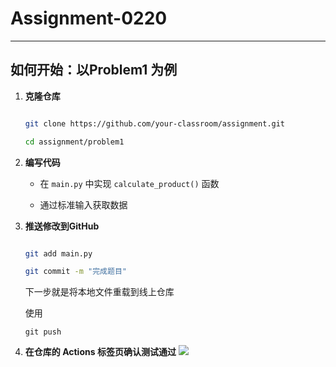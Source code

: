 # Assignment-0220
---
## 如何开始：以Problem1 为例
1. **克隆仓库**
   ```bash

   git clone https://github.com/your-classroom/assignment.git

   cd assignment/problem1

   ```

2. **编写代码**
   - 在 `main.py` 中实现 `calculate_product()` 函数

   - 通过标准输入获取数据

3. **推送修改到GitHub**

   ```bash

   git add main.py

   git commit -m "完成题目"

    ```
   
   下一步就是将本地文件重载到线上仓库
   
   使用
   ```
   git push 

   ```

4. **在仓库的 **Actions** 标签页确认测试通过**
![](./image/p1.jpg)
